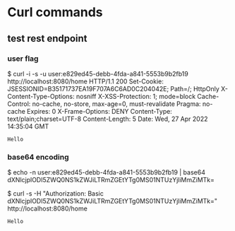 # Curl commands

## test rest endpoint

### user flag 
$ curl -i -s -u user:e829ed45-debb-4fda-a841-5553b9b2fb19 http://localhost:8080/home
	HTTP/1.1 200
	Set-Cookie: JSESSIONID=B35171737EA19F707A6C6AD0C204042E; Path=/; HttpOnly
	X-Content-Type-Options: nosniff
	X-XSS-Protection: 1; mode=block
	Cache-Control: no-cache, no-store, max-age=0, must-revalidate
	Pragma: no-cache
	Expires: 0
	X-Frame-Options: DENY
	Content-Type: text/plain;charset=UTF-8
	Content-Length: 5
	Date: Wed, 27 Apr 2022 14:35:04 GMT
	
	Hello

### base64 encoding
$ echo -n user:e829ed45-debb-4fda-a841-5553b9b2fb19 | base64
	dXNlcjplODI5ZWQ0NS1kZWJiLTRmZGEtYTg0MS01NTUzYjliMmZiMTk=

$ curl -s -H "Authorization: Basic dXNlcjplODI5ZWQ0NS1kZWJiLTRmZGEtYTg0MS01NTUzYjliMmZiMTk=" http://localhost:8080/home

	Hello
